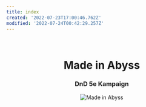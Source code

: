 ```yaml
---
title: index
created: '2022-07-23T17:00:46.762Z'
modified: '2022-07-24T00:42:29.257Z'
---
```


<div class="meta_for_parser tablespecs" style="visibility:hidden">index</div>
  <div class="main" id="padded" markdown="1" align="center">

# Made in Abyss
### DnD 5e Kampaign

<img style="max-height: 100%; max-lenght: 100%;" src="https://cdn.discordapp.com/attachments/1000054154070327356/1000054455481413702/orth2.webp" alt="Made in Abyss">
</div>
